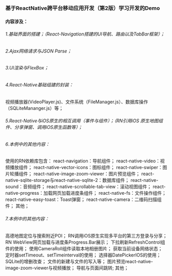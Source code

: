 ### 基于ReactNative跨平台移动应用开发（第2版）学习开发的Demo

#### 内容涉及：
###### 1.基础界面的搭建；（React-Navigation搭建的UI导航、路由以及TabBar框架）；
###### 2.Ajax网络请求与JSON Parse；
###### 3.UI渲染与FlexBox；
###### 4.React-Native基础组建的封装：
视频播放器(VideoPlayer.js)、文件系统（FileManager.js）、数据库操作（SQLiteMananger.js）等；
###### 5.React-Native与iOS原生的相互调用（事件与组件）；（RN引用iOS 原生地图组件、分享弹窗、调用iOS原生函数等）；
###### 6.本例中的其他内容：
使用的RN依赖库包含：
react-navigation：导航组件；
react-native-video：视频播放组件；
react-native-vector-icons：图标组件；
react-native-swiper：图片轮播组件；
react-native-image-zoom-viewer：图片预览组件；
react-native-sqlite-storage与react-native-sqlite-2：数据库组件；
react-native-sound：音频组件；
react-native-scrollable-tab-view：滚动视图组件；
react-native-progress：加载网页加载进度条组件；
react-native-fs：文件操作组件；
react-native-easy-toast：Toast弹窗；
react-native-camera：二维码扫描组件；
其他；
###### 7.本例中的其他内容：
高德地图定位与搜索附近POI；
RN调用iOS原生实现多平台的第三方登录与分享；
RN WebView网页加载与进度条Progress.Bar展示；
下拉刷新RefreshControl组件的使用；
使用CameraRoll组件读取本地相册图片；
获取当前设备网络状态；
定时器setTimeout、setTimeinterval的使用；
选择器DatePickerIOS的使用；
SQLite的增删改查；
文件的新建与文件的写入等；
图片预览react-native-image-zoom-viewer与视频播放；
导航与页面间跳转;
其他；



